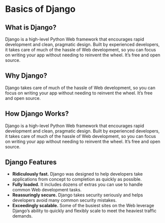 # Basics of Django

## What is Django?

Django is a high-level Python Web framework that encourages rapid development and clean, pragmatic design. Built by experienced developers, it takes care of much of the hassle of Web development, so you can focus on writing your app without needing to reinvent the wheel. It’s free and open source.

## Why Django?

Django takes care of much of the hassle of Web development, so you can focus on writing your app without needing to reinvent the wheel. It’s free and open source.

## How Django Works?

Django is a high-level Python Web framework that encourages rapid development and clean, pragmatic design. Built by experienced developers, it takes care of much of the hassle of Web development, so you can focus on writing your app without needing to reinvent the wheel. It’s free and open source.

## Django Features

* **Ridiculously fast.** Django was designed to help developers take applications from concept to completion as quickly as possible.
* **Fully loaded.** It includes dozens of extras you can use to handle common Web development tasks.
* **Reassuringly secure.** Django takes security seriously and helps developers avoid many common security mistakes.
* **Exceedingly scalable.** Some of the busiest sites on the Web leverage Django’s ability to quickly and flexibly scale to meet the heaviest traffic demands.
